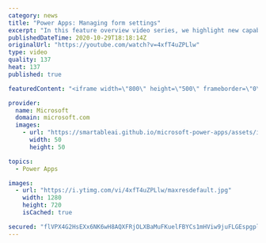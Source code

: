 ```yaml
---
category: news
title: "Power Apps: Managing form settings"
excerpt: "In this feature overview video series, we highlight new capabilities included in the latest update to Microsoft Power Apps.  Improvements to Microsoft Power Apps for managing form settings and events allow users to set various features on a form in the new modern designer.   Get the most out of Power"
publishedDateTime: 2020-10-29T18:18:14Z
originalUrl: "https://youtube.com/watch?v=4xfT4uZPLlw"
type: video
quality: 137
heat: 137
published: true

featuredContent: "<iframe width=\"800\" height=\"500\" frameborder=\"0\" src=\"https://www.youtube.com/embed/4xfT4uZPLlw\" allow=\"accelerometer; autoplay; encrypted-media; gyroscope; picture-in-picture\" allowfullscreen></iframe>"

provider:
  name: Microsoft
  domain: microsoft.com
  images:
    - url: "https://smartableai.github.io/microsoft-power-apps/assets/images/organizations/microsoft.com-50x50.jpg"
      width: 50
      height: 50

topics:
  - Power Apps

images:
  - url: "https://i.ytimg.com/vi/4xfT4uZPLlw/maxresdefault.jpg"
    width: 1280
    height: 720
    isCached: true

secured: "flVPX4G2HsEXx6NK6wH8AQXFRjOLXBaMuFKuelFBYCs1mHViw9juFLGEspgplghHgXjDEVcfjzavf0lGgkx7b3ep7Dz7/94mnUY9ROLssZ8nytn5VLYW1oOfoHuZ7JQ5wLfNe+4RsTfvsIL3YwHqMvk2+k3uQ79y8aQetqK1KAx5sFqCveGIs5ro6LRSsxVpfaJ/wajGpB/QVT48/vRLatxxkFSpZUmnrD11UKKMfOnM48t8DHlopDV9BIzSJmPfkotFCB0w+T72SH/yVXu9Mb4GM0jvmxCyX/RW0mPsLSFU5VDPWvbkQQqq+7WMznSQCHkeb+QIiVQdupCjoBlbwhvgig5NQ3e6ItsssSW0yMM5HVmBqvHHJmpAqgV28X9EBUML+yPvXqFVo8WznVs+Cz3adzErKxhyfTPvPS+tvLFWTQbz0M3r312bRMSUYzka;sYYqYCLGFRkK8nyOIwLp1A=="
---
```


